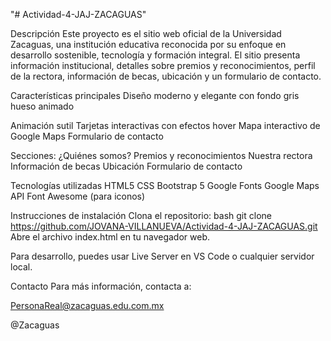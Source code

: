 "# Actividad-4-JAJ-ZACAGUAS" 

Descripción
Este proyecto es el sitio web oficial de la Universidad Zacaguas, una institución educativa reconocida por su enfoque en desarrollo sostenible, tecnología y formación integral. El sitio presenta información institucional, detalles sobre premios y reconocimientos, perfil de la rectora, información de becas, ubicación y un formulario de contacto.

Características principales
Diseño moderno y elegante con fondo gris hueso animado

Animación sutil 
Tarjetas interactivas con efectos hover
Mapa interactivo de Google Maps
Formulario de contacto

Secciones:
¿Quiénes somos?
Premios y reconocimientos
Nuestra rectora
Información de becas
Ubicación
Formulario de contacto

Tecnologías utilizadas
HTML5
CSS
Bootstrap 5
Google Fonts
Google Maps API
Font Awesome (para iconos)

Instrucciones de instalación
Clona el repositorio:
bash
git clone https://github.com/JOVANA-VILLANUEVA/Actividad-4-JAJ-ZACAGUAS.git
Abre el archivo index.html en tu navegador web.

Para desarrollo, puedes usar Live Server en VS Code o cualquier servidor local.

Contacto
Para más información, contacta a:

PersonaReal@zacaguas.edu.com.mx

@Zacaguas

